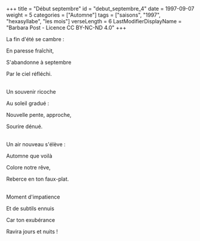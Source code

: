 +++
title = "Début septembre"
id = "debut_septembre_4"
date = 1997-09-07
weight = 5
categories = ["Automne"]
tags = ["saisons", "1997", "hexasyllabe", "les mois"]
verseLength = 6
LastModifierDisplayName = "Barbara Post - Licence CC BY-NC-ND 4.0"
+++

La fin d'été se cambre :

En paresse fraîchit,

S'abandonne à septembre

Par le ciel réfléchi.

 \
Un souvenir ricoche

Au soleil gradué :

Nouvelle pente, approche,

Sourire dénué.

 \
Un air nouveau s'élève :

Automne que voilà

Colore notre rêve,

Reberce en ton faux-plat.

 \
Moment d'impatience

Et de subtils ennuis

Car ton exubérance

Ravira jours et nuits !
